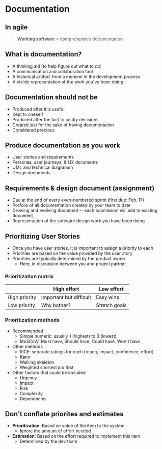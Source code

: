 # Documentation

## In agile

> **Working software** > comprehensive documentation

## What is documentation?

- A thinking aid (to help figure out what to do)
- A communication and collaboration tool
- A historical artifact from a moment in the development process
- A visible representation of the work you've been doing

## Documentation should not be

- Produced after it is useful
- Kept to oneself
- Produced after the fact to justify decisions
- Created just for the sake of having documentation
- Considered precious

## Produce documentation as you work

- User stories and requirements
- Personas, user journeys, & UX documents
- UML and technical diagramsn
- Design documents

## Requirements & design document (assignment)

- Due at the end of every even-numbered sprint (first due: Feb. 17)
- Porfolio of all documentation created by your team to date
- Growing and evolving document -- each submission will add to existing document
- Representation of the software design work you have been doing

## Prioritizing User Stories

- Once you have user stories, it is important to assign a priority to each
- Priorities are based on the value provided by the user story
- Priorities are typically determined by the product owner
    - Here, in discussion between you and project partner

### Prioritization matrix

|   | High effort | Low effort |
|---|---|---|
| High priority | Important but difficult | Easy wins |
| Low priority | Why bother? | Stretch goals |

### Prioritization methods

- Recommended
    - Simple numeric: usually 1 (highest) to 3 (lowest)
    - MoSCoW: Must have, Should have, Could have, Won't have
- Other methods
    - RICE: separate ratings for each (reach, impact, confidence, effort)
    - Kano
    - Walking skeleton
    - Weighted shortest job first
- Other factors that could be included
    - Urgency
    - Impact
    - Risk
    - Complexity
    - Dependecies

## Don't conflate priorites and estimates

- **Prioritization**: Based on value of the item to the system
    - Ignore the amount of effort needed
- **Estimation**: Based on the effort required to implement this item
    - Determined by the dev team
